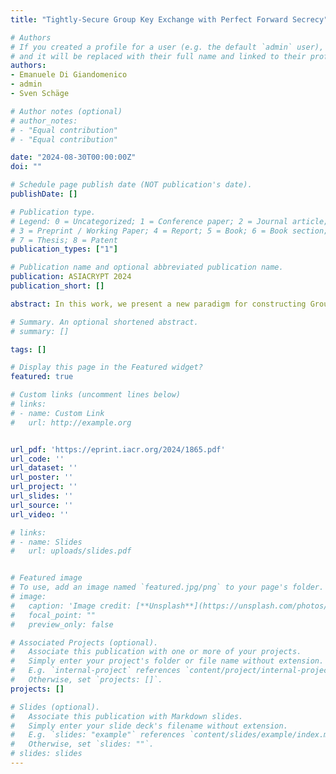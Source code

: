 ```yaml
---
title: "Tightly-Secure Group Key Exchange with Perfect Forward Secrecy"

# Authors
# If you created a profile for a user (e.g. the default `admin` user), write the username (folder name) here 
# and it will be replaced with their full name and linked to their profile.
authors:
- Emanuele Di Giandomenico
- admin
- Sven Schäge

# Author notes (optional)
# author_notes:
# - "Equal contribution"
# - "Equal contribution"

date: "2024-08-30T00:00:00Z"
doi: ""

# Schedule page publish date (NOT publication's date).
publishDate: []

# Publication type.
# Legend: 0 = Uncategorized; 1 = Conference paper; 2 = Journal article;
# 3 = Preprint / Working Paper; 4 = Report; 5 = Book; 6 = Book section;
# 7 = Thesis; 8 = Patent
publication_types: ["1"]

# Publication name and optional abbreviated publication name.
publication: ASIACRYPT 2024
publication_short: []

abstract: In this work, we present a new paradigm for constructing Group Authenticated Key Exchange (GAKE). This result is the first tightly secure GAKE scheme  in a strong security model that allows maximum exposure attacks (MEX) where the attacker is allowed to either reveal the secret session state or the long-term secret of all communication partners. Moreover, our protocol features the strong and realistic notion of (full) perfect forward secrecy (PFS), that allows the attacker to actively modify messages before corrupting parties. We obtain our results via a series of tightly secure transformations. Our first transformation is from weakly secure KEMs to unilateral authenticated key exchange (UAKE) with weak forward secrecy (WFS). Next, we show how to turn this into an UAKE with PFS in the random oracle model. Finally, and as one of our major novel conceptual contributions, we describe how to build GAKE protocols from UAKE protocols, also in the random oracle model. We apply our transformations to obtain two practical GAKE protocols with tight security. The first is based on the DDH assumption and features low message complexity. Our second result is based on the LWE assumption. In this way, we obtain the first GAKE protocol from a post-quantum assumption that is tightly secure in a strong model of security allowing MEX attacks. 

# Summary. An optional shortened abstract.
# summary: []

tags: []

# Display this page in the Featured widget?
featured: true

# Custom links (uncomment lines below)
# links:
# - name: Custom Link
#   url: http://example.org


url_pdf: 'https://eprint.iacr.org/2024/1865.pdf'
url_code: ''
url_dataset: ''
url_poster: ''
url_project: ''
url_slides: ''
url_source: ''
url_video: ''

# links:
# - name: Slides
#   url: uploads/slides.pdf


# Featured image
# To use, add an image named `featured.jpg/png` to your page's folder. 
# image:
#   caption: 'Image credit: [**Unsplash**](https://unsplash.com/photos/pLCdAaMFLTE)'
#   focal_point: ""
#   preview_only: false

# Associated Projects (optional).
#   Associate this publication with one or more of your projects.
#   Simply enter your project's folder or file name without extension.
#   E.g. `internal-project` references `content/project/internal-project/index.md`.
#   Otherwise, set `projects: []`.
projects: []

# Slides (optional).
#   Associate this publication with Markdown slides.
#   Simply enter your slide deck's filename without extension.
#   E.g. `slides: "example"` references `content/slides/example/index.md`.
#   Otherwise, set `slides: ""`.
# slides: slides
---
```

